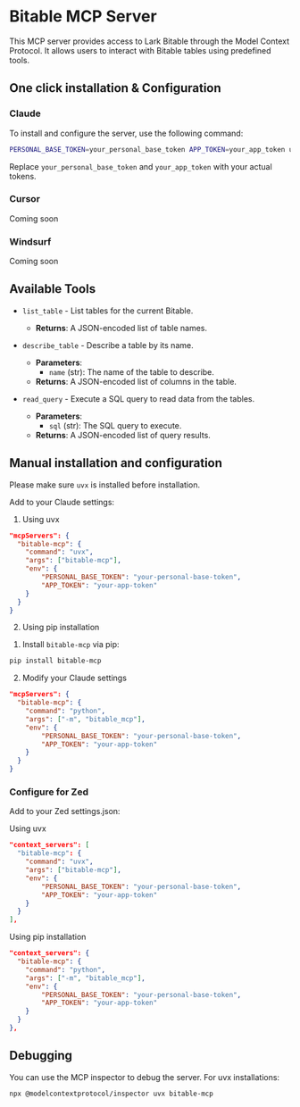 # Bitable MCP Server

This MCP server provides access to Lark Bitable through the Model Context Protocol. It allows users to interact with Bitable tables using predefined tools.

## One click installation & Configuration

### Claude 

To install and configure the server, use the following command:
```bash
PERSONAL_BASE_TOKEN=your_personal_base_token APP_TOKEN=your_app_token uv run --with uv --with bitable-mcp bitable-mcp-install
```
Replace `your_personal_base_token` and `your_app_token` with your actual tokens.

### Cursor
Coming soon

### Windsurf
Coming soon

## Available Tools

- `list_table` - List tables for the current Bitable.
  - **Returns**: A JSON-encoded list of table names.

- `describe_table` - Describe a table by its name.
  - **Parameters**:
    - `name` (str): The name of the table to describe.
  - **Returns**: A JSON-encoded list of columns in the table.

- `read_query` - Execute a SQL query to read data from the tables.
  - **Parameters**:
    - `sql` (str): The SQL query to execute.
  - **Returns**: A JSON-encoded list of query results.

## Manual installation and configuration

Please make sure `uvx` is installed before installation.

Add to your Claude settings:

1. Using uvx

```json
"mcpServers": {
  "bitable-mcp": {
    "command": "uvx",
    "args": ["bitable-mcp"],
    "env": {
        "PERSONAL_BASE_TOKEN": "your-personal-base-token",
        "APP_TOKEN": "your-app-token"
    }
  }
}
```

2. Using pip installation

1) Install `bitable-mcp` via pip:

```bash
pip install bitable-mcp
```

2) Modify your Claude settings

```json
"mcpServers": {
  "bitable-mcp": {
    "command": "python",
    "args": ["-m", "bitable_mcp"],
    "env": {
        "PERSONAL_BASE_TOKEN": "your-personal-base-token",
        "APP_TOKEN": "your-app-token"
    }
  }
}
```

### Configure for Zed

Add to your Zed settings.json:

Using uvx

```json
"context_servers": [
  "bitable-mcp": {
    "command": "uvx",
    "args": ["bitable-mcp"],
    "env": {
        "PERSONAL_BASE_TOKEN": "your-personal-base-token",
        "APP_TOKEN": "your-app-token"
    }
  }
],
```

Using pip installation

```json
"context_servers": {
  "bitable-mcp": {
    "command": "python",
    "args": ["-m", "bitable_mcp"],
    "env": {
        "PERSONAL_BASE_TOKEN": "your-personal-base-token",
        "APP_TOKEN": "your-app-token"
    }
  }
},
```

## Debugging

You can use the MCP inspector to debug the server. For uvx installations:

```bash
npx @modelcontextprotocol/inspector uvx bitable-mcp
```
